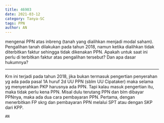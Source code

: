 ```yaml
---
title: 46903
date: 2021-03-12
category: Tanya-SC
tags: PPN
author: AN
---
```


mengenai PPN atas inbreng (tanah yang dialihkan menjadi modal saham). Pengalihan tanah dilakukan pada tahun 2018, namun ketika dialihkan tidak diterbitkan faktur sehingga tidak dikenakan PPN. Apakah untuk saat ini perlu di terbitkan faktur atas pengalihan tersebut? Dan apa dasar hukumnya?

---

Krn ini terjadi pada tahun 2018, jika bukan termasuk pengertian penyerahan yg ada pada pasal 1A huruf 2d UU PPN (sblm UU Cipataker) maka selama yg menyerahkan PKP harusnya ada PPN. Tapi kalau masuk pengertian itu, maka tidak perlu kena PPN. Misal dulu terutang PPN dan blm dibayar PPNnya, maka ada dua cara pembayaran PPN. Pertama, dengan menerbitkan FP skrg dan pembayaran PPN melalui SPT atau dengan SKP dari KPP.

`AN`
